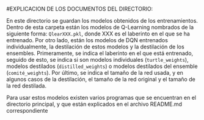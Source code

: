 #EXPLICACION DE LOS DOCUMENTOS DEL DIRECTORIO:

En este directorio se guardan los modelos obtenidos de los entrenamientos. Dentro de esta carpeta están los modelos de Q-Learning nombrados de la siguiente forma: `QlearXXX.pkl`, donde XXX es el laberinto en el que se ha entrenado. Por otro lado, están los modelos de DQN entrenados individualmente, la destilación de estos modelos y la destilación de los ensembles. Primeramente, se indica el laberinto en el que está entrenado, seguido de esto, se indica si son modelos individuales (`turtle_weights`), modelos destilados (`distilled_weights`) o modelos destilados del ensemble (`comité_weights`). Por último, se indica el tamaño de la red usada, y en algunos casos de la destilación, el tamaño de la red original y el tamaño de la red destilada. 

Para usar estos modelos existen varios programas que se encuentran en el directorio principal, y que están explicados en el archivo README.md correspondiente

